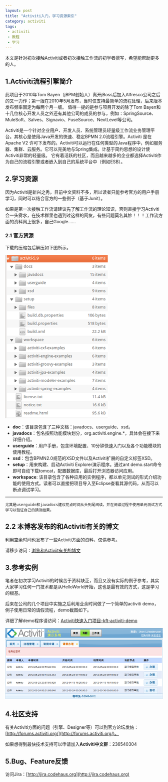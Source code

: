 ```yaml
---
layout: post
title: "Activiti入门，学习资源索引"
category: activiti 
tags: 
 - activiti
 - 教程
 - 学习
---
```


本文是针对初次接触Activiti或者初次接触工作流的初学者撰写，希望能帮助更多的人。

## 1.Activiti流程引擎简介

此项目于2010年Tom Bayen（jBPM创始人）离开jBoss后加入Alfresco公司之后的又一力作；第一版在2010年5月发布，当时仅支持最简单的流程处理，后来版本发布频率固定为每两个月一版。
值得一提的是参与项目开发的除了Tom Bayen和十几位核心开发人员之外还有其他公司的成员的参与，例如：SpringSource、MuleSoft、Salves、Signavio、FuseSource、NextLevel等公司。

Activiti是一个针对企业用户、开发人员、系统管理员轻量级工作流业务管理平台。其核心是使用Java开发的快速、稳定BPMN  2.0流程引擎。Activiti 是在 Apache V2 许可下发布的。Activiti可以运行在任何类型的Java程序中，例如服务器、集群、云服务。它可以完美地与Spring集成。计基于简约思想的设计使Activiti非常的轻量级。
它有着活跃的社区，而且越来越多的企业都选择Activiti作为自己的流程引擎或者嵌入到自己的系统平台中（例如ESB）。

## 2.学习资源

因为Activiti是新兴之秀，目前中文资料不多，所以读者只能参考官方的用户手册学习，同时可以结合官方的一些例子（基于Junit）。

如果是第一次接触工作流请建议先了解工作流的理论知识，否则直接学习Activiti会一头雾水，在技术群里也遇到过这样的网友，有些问题莫名其妙！！！工作流方面的资料网上很多，自己Google……

### 2.1 官方资源

下载的压缩包后解压如下图所示。

![](/files/2012/08/activiti-floder.png)


* **doc**：该目录包含了三种文档：javadocs、userguide、xsd。
* **javadocs**：包名按照功能模块划分，org.activiti.engine.*，具体会在接下来详细介绍。
* **userguide**：用户手册，包含环境配置、10分钟快速入门以及各个功能模块的使用教程。
* **xsd**：包含BPMN2.0规范的XSD文件以及Activiti扩展的自定义标签XSD。
* **setup**：用来构建、启动Activiti Explorer演示程序。通过ant demo.start命令即可自动下载tomcat，配置数据库，最后打开浏览器访问应用。
* **workspace**: 该目录包含了各种应用的实例程序，都以单元测试的形式介绍功能的使用方式。读者可以直接把项目导入至Eclipse查看其源代码，从而可以断点调试学习。

----

	尤其是userguide和javadocs建议花点时间从头到尾阅读，并在阅读过程中使用单元测试方式学习以验证自己的猜测结果。

## 2.2 本博客发布的和Activiti有关的博文
利用空余时间也发布了一些Activiti方面的资料，仅供参考。

请移步访问：[浏览和Activiit有关的博文](/categories.html#activiti-ref)


## 3.参考实例

笔者在初次学习Activiti的时候苦于资料缺乏，而且又没有实际的例子参考，其实大家学习任何一门技术都是从HelloWorld开始，这也是最有效的方式，这是学习的根基。

后来在公司的几个项目中实施之后利用业余时间做了一个简单的activiti demo，例子使用日常的请假流程，demo截图如下。

详细了解demo程序请访问：[Activiti快速入门项目-kft-activiti-demo](/activiti/2012/05/26/kft-activiti-demo.html)

![](/files/2012/05/kft-activiti-demo.png)

## 4.社区支持

有关Activiti方面的问题（引擎、Designer等）可以到官方论坛发帖：[http://forums.activiti.org/](http://forums.activiti.org/)。

如果想得到最快技术支持可以申请加入**Activiti中文群**：236540304

## 5.Bug、Feature反馈

访问Jira：[http://jira.codehaus.org](http://jira.codehaus.org)